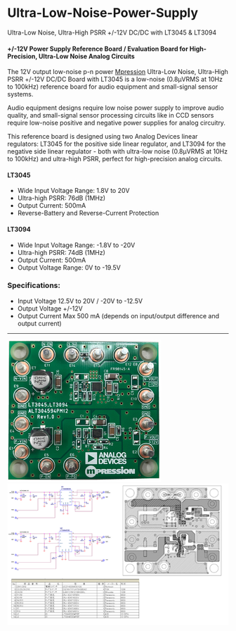 # Ultra-Low-Noise-Power-Supply
Ultra-Low Noise, Ultra-High PSRR +/-12V DC/DC with LT3045 & LT3094  
  
#### +/-12V Power Supply Reference Board / Evaluation Board for High-Precision, Ultra-Low Noise Analog Circuits  
  
The 12V output low-noise p-n power <a href="https://www.m-pression.com/solutions/boards/analog-power-evaluation/ultra-low-noise-ultra-high-psrr-12v-dcdc-lt3045">Mpression</a> Ultra-Low Noise, Ultra-High PSRR +/-12V DC/DC Board with LT3045 is a low-noise (0.8µVRMS at 10Hz to 100kHz) reference board for audio equipment and small-signal sensor systems.  
  
Audio equipment designs require low noise power supply to improve audio quality, and small-signal sensor processing circuits like in CCD sensors require low-noise positive and negative power supplies for analog circuitry.  
  
This reference board is designed using two Analog Devices linear regulators: LT3045 for the positive side linear regulator, and LT3094 for the negative side linear regulator - both with ultra-low noise (0.8µVRMS at 10Hz to 100kHz) and ultra-high PSRR, perfect for high-precision analog circuits.  
  
#### LT3045  
* Wide Input Voltage Range: 1.8V to 20V
* Ultra-high PSRR: 76dB (1MHz)
* Output Current: 500mA
* Reverse-Battery and Reverse-Current Protection  
  
#### LT3094  
* Wide Input Voltage Range: -1.8V to -20V
* Ultra-high PSRR: 74dB (1MHz)
* Output Current: 500mA
* Output Voltage Range: 0V to -19.5V

### Specifications:  
* Input Voltage 	12.5V to 20V / -20V to -12.5V
* Output Voltage 	+/-12V
* Output Current 	Max 500 mA  (depends on input/output difference and output current)

<hr>

<img src="/pics/finished_pcb.png" />  
  
<img src="/pics/documents.png" />
